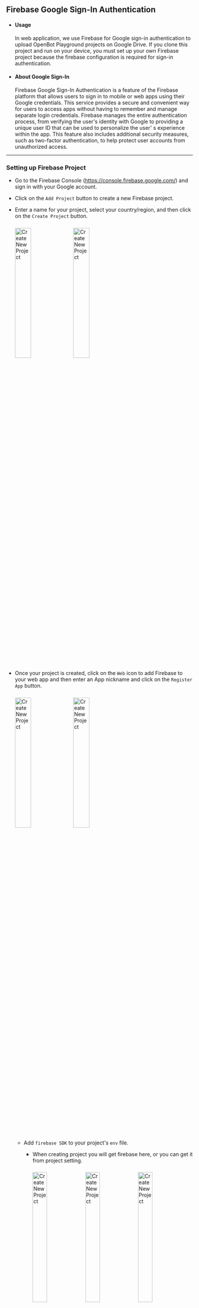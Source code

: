 ## Firebase Google Sign-In Authentication

- #### Usage
  In web application, we use Firebase for Google sign-in authentication to upload OpenBot Playground projects on Google
  Drive. If you clone this project and run on your device, you must set up your own Firebase project because the
  firebase configuration is required for sign-in authentication.
- #### About  Google Sign-In
  Firebase Google Sign-In Authentication is a feature of the Firebase platform that allows users to sign in to mobile or
  web apps using their Google credentials. This service provides a secure and convenient way for users to access apps
  without having to remember and manage separate login credentials. Firebase manages the entire authentication process,
  from verifying the user's identity with Google to providing a unique user ID that can be used to personalize the user'
  s experience within the app. This feature also includes additional security measures, such as two-factor
  authentication, to help protect user accounts from unauthorized access.

****

### Setting up Firebase Project

- Go to the Firebase Console (https://console.firebase.google.com/) and sign in with your Google account.

- Click on the `Add Project` button to create a new Firebase project.

- Enter a name for your project, select your country/region, and then click on the `Create Project` button.
    <p align="left">
    <img style="padding-right: 2%; padding-top: 2%; padding-bottom: 2%" src="../../../docs/images/firebase_create_project.png" alt="Create New Project" width="30%"/>
    <img style="padding-right: 2%;padding-top: 2%; padding-bottom: 2% " src="../../../docs/images/firebase_success_creation.png" alt="Create New Project" width="30%"/>
    </p>

- Once your project is created, click on the `Web` icon to add Firebase to your web app and then enter an App nickname
  and click on the `Register App` button.
  <p align="left">
  <img style="padding-right: 2%; padding-top: 2%; padding-bottom: 2%;" src="../../../docs/images/firebase_web_icon.png" alt="Create New Project" width="30%"/>
  <img style="padding-right: 2%; padding-top: 2%; padding-bottom: 2%;" src="../../../docs/images/firebase_register_app.png" alt="Create New Project" width="30%"/>
  </p>

    - Add `firebase SDK` to your project's `env` file.
        - When creating project you will get firebase here, or you can get it from project setting.
          <p align="left">
          <img style="padding-right: 2%;padding-top: 2%; padding-bottom: 2%;" src="../../../docs/images/firebase_sdk.png" alt="Create New Project" width="30%"/>
          <img style="padding-right: 2%;padding-top: 2%; padding-bottom: 2%;" src="../../../docs/images/firebase_project_setting.png" alt="Create New Project" width="30%"/>
          <img style="padding-right: 2%;padding-top: 2%; padding-bottom: 2%;" src="../../../docs/images/firebase_project_setting_config.png" alt="Create New Project" width="30%"/>
          </p>

        - Using Environment Variables When using Firebase Authentication, you may need to store sensitive information
          such as API keys, database credentials, and other secrets. To do this securely, you can use environment
          variables to store this information outside of your code. by doing following steps.

            1. Create a new file in OpenBot Playground called .env.
                 <p align="left">
                <img style="padding-right: 2%;padding-top: 2%; padding-bottom: 2%;" src="../../../docs/images/firebase_env.png" alt="Create New Project" width="30%"/>
                 </p> 

            3. Add following environment variables to the .env file that will be used in firebase.js file.

            ```bash
              REACT_APP_FIREBASE_API_KEY=<REACT_APP_FIREBASE_API_KEY>
              REACT_APP_AUTH_DOMAIN=<REACT_APP_AUTH_DOMAIN>
              REACT_APP_PROJECT_ID=<REACT_APP_PROJECT_ID>
              REACT_APP_STORAGE_BUCKET=<REACT_APP_STORAGE_BUCKET>
              REACT_APP_MESSAGING_SENDER_ID=<REACT_APP_MESSAGING_SENDER_ID>
              REACT_APP_APP_ID=<REACT_APP_APP_ID>
              REACT_APP_MEASUREMENT_ID=<REACT_APP_MEASUREMENT_ID>
              GENERATE_SOURCEMAP=false
            ```

- Enable Firebase Authentication SignIn method using Google.

  <p align="left">

  <img style="padding-right: 2%; padding-top: 2%; padding-bottom: 2%;" src="../../../docs/images/firebase_authantication.png" alt="Create New Project" width="30%"/>

  <img style="padding-right: 2%; padding-top: 2%; padding-bottom: 2%;" src="../../../docs/images/firebase_google_option.png" alt="Create New Project" width="30%"/>

  <img style="padding-right: 2%;padding-top: 2%; padding-bottom: 2%;" src="../../../docs/images/firebase_google_signin.png" alt="Create New Project" width="30%"/>

  </p>


- Enabling Firestore database, navigate to the Build menu on the left sidebar.
  Click on ``Firestore Database`` from the options. Then, Click on ``Create database`` button.

  <img style="padding-right: 2%; padding-top: 2%; padding-bottom: 2%;" src="../../../docs/images/firestore_database_setup.png" alt="Google Cloud Console" width="50%"/>

    - For secure rules, select ``Start in production mode`` and choose firestore location for the
      app and click on the ``Enable`` button.

      <img style="padding-right: 2%; padding-top: 2%; padding-bottom: 2%;" src="../../../docs/images/firebase_database_production_build.png" alt="Google Cloud Console" width="30%"/>
      <img style="padding-right: 2%; padding-top: 2%; padding-bottom: 2%;" src="../../../docs/images/firebase_database_location.png" alt="Google Cloud Console" width="30%"/>

        - Once your database is created, click on the ``Rules`` to configure permissions for read and write.

          <img style="padding-right: 2%; padding-top: 2%; padding-bottom: 2%;" src="../../../docs/images/firebase_database_rules.png" alt="Google Cloud Console" width="30%"/>

        - Replace the default rules with below code and click on ``Publish`` button.

          ```bash
          rules_version = '2';
          service cloud.firestore {
              match /databases/{database}/documents {
                  match /{document=**} {
                      allow read, write: if request.auth != null;
                  }
              }
          }
          ```
        
### Setting up Google Drive Services

- #### To Enable API
  Go to the Google Cloud
  Console (https://console.cloud.google.com/) and sign
  in using the same Google account that you
  use for Firebase. This ensures seamless integration between the services. At the top of the page, you'll see the current project name. Click on it to open the project selector. Under the `ALL` section, select the project you want to switch to.

  <img style="padding-right: 2%; padding-top: 2%; padding-bottom: 2%;" src="../../../docs/images/googleCloud_console.png" alt="Google Cloud Console" width="30%"/>
  <img style="padding-right: 2%; padding-top: 2%; padding-bottom: 2%;" src="../../../docs/images/google_cloud_project.png" alt="Google Cloud Console" width="30%"/>

- After switching, under Quick access, you should see an option
  labeled ``APIs & Services``. Click on it.
  If you don't see it immediately, you might need to click on the menu icon (usually three horizontal lines) at the
  top left corner to expand the menu and reveal the options.

  <img style="padding-right: 2%; padding-top: 2%; padding-bottom: 2%;" src="../../../docs/images/google_API_services.png" alt="Google Cloud Console" width="50%"/>

    - After opening "APIs & Services", navigate to the ``Library`` section. This is where you can search for Google
      Drive API.
      <img style="padding-right: 2%; padding-top: 2%; padding-bottom: 2%;" src="../../../docs/images/googleDrive_library.png" alt="Google Cloud Console" width="50%"/>

    - The Google Drive API should appear in the search results. Click on it.
      On the next page, you'll find information about the API. Click the "Enable" button to enable it for your project.
      Once enabled, you'll be able to access and manage the Google Drive and Drive API settings.
  
      <img style="padding-right: 2%; padding-top: 2%; padding-bottom: 2%;" src="../../../docs/images/google_drive_result.png" alt="Google Cloud Console" width="30%"/>
      <img style="padding-right: 2%; padding-top: 2%; padding-bottom: 2%;" src="../../../docs/images/google_drive_enable_API.png" alt="Google Cloud Console" width="30%"/>

### Troubleshooting

Here are some common issues that may occur during the Firebase configuration process and their corresponding solutions.

```bash
  1. Invalid Credentials error: Inspect the browser console for any error messages or warnings related to Invalid Credentials.
```

- Verify that you have entered the correct client ID and API key in the Firebase Console.
- Double-check that there are no typos or errors in the values entered in environment variables.
- Make sure you have enabled the configuration settings properly when calling the firebase.auth().signInWithPopup()
  function.
- Ensure that you have specified correct firebase SDK version, and you are signing in with the valid Google account.

```bash
  2.  User account disabled error.
```

- The only way to fix this issue is to reactivate the existing account or create a new one.
- Additionally, you can check if account has been disabled or deleted before attempting to authenticate them with
  Firebase Google Sign-in, and display an error message if account is not active.

```bash
  3.  Cross-Origin Resource Sharing (CORS) error: If you notice that expected behavior of the web application is not occurring, such as data not being loaded or displayed correctly.
```

- Go to the Firebase Console, in the Authentication section select the "Sign-in method" tab. Under the "Authorized
  domains" section, make sure that your web application domain is added and that CORS is enabled for it.
- If you are using a server-side authentication flow, make sure that you have added the necessary CORS headers to your
  server response to allow requests from your web application domain.
- If you are hosting your web application on Firebase Hosting, it automatically enables CORS for your domain. You can
  also use Firebase Cloud Run to serve API requests with CORS headers included. 







